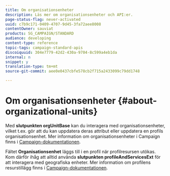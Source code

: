 ```yaml
---
title: Om organisationsenheter
description: Läs mer om organisationsenheter och API:er.
page-status-flag: never-activated
uuid: c7b9c171-0409-4707-9d45-3fa72aee8008
contentOwner: sauviat
products: SG_CAMPAIGN/STANDARD
audience: developing
content-type: reference
topic-tags: campaign-standard-apis
discoiquuid: 304e7779-42d2-430a-9704-8c599a4eb1da
internal: n
snippet: y
translation-type: tm+mt
source-git-commit: aee0e0437cbfe578cb2f715a2433099c79dd1748

---
```



# Om organisationsenheter {#about-organizational-units}

Med **slutpunkten orgUnitBase** kan du interagera med organisationsenheter, vilket t.ex. gör att du kan uppdatera deras attribut eller uppdatera en profils organisationsenhet. Mer information om organisationsenheter i Campaign finns i [Campaign-dokumentationen](https://helpx.adobe.com/campaign/standard/administration/using/organizational-units.html).

Fältet **Organisationsenhet** läggs till i en profil när profilresursen utökas. Kom därför ihåg att alltid använda **slutpunkten profileAndServicesExt** för att interagera med geografiska enheter. Mer information om profilens resurstillägg finns i [Campaign-dokumentationen](https://helpx.adobe.com/campaign/standard/administration/using/organizational-units.html#partitioning-profiles).
